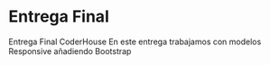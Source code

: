 # Entrega Final
Entrega Final CoderHouse
En este entrega trabajamos con modelos Responsive añadiendo Bootstrap
